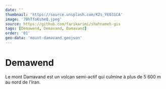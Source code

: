 ```yaml
---
date: ''
thumbnail: 'https://source.unsplash.com/K2s_YE031CA'
image: '7BhTfoKsheQ.jpeg'
source: https://github.com/farikarimi/shahnameh-gis
tags: [Demawend, Demavand, Damavand]
order: '01'
geo-data: 'mount-damavand.geojson'
---
```


# Demawend

Le mont Damavand est un volcan semi-actif qui culmine à plus de 5 600 m au nord de l'Iran.
